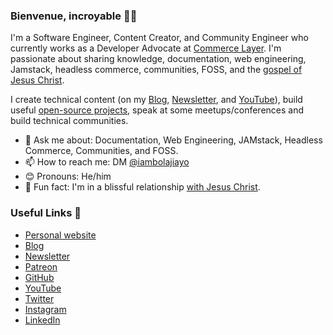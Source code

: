 ### Bienvenue, incroyable 👋🏾

I'm a Software Engineer, Content Creator, and Community Engineer who currently works as a Developer Advocate at [Commerce Layer](https://commercelayer.io). I'm passionate about sharing knowledge, documentation, web engineering, Jamstack, headless commerce, communities, FOSS, and the [gospel of Jesus Christ](https://www.biblegateway.com/passage/?search=1+Corinthians+15%3A1-11&version=NKJV).

I create technical content (on my [Blog](https://bolajiayodeji.com/), [Newsletter](https://bawd.bolajiayodeji.com), and [YouTube](https://www.youtube.com/c/bolajiayodeji)), build useful [open-source projects](https://github.com/BolajiAyodeji), speak at some meetups/conferences and build technical communities.

- 💬 Ask me about: Documentation, Web Engineering, JAMstack, Headless Commerce, Communities, and FOSS.
- 📫 How to reach me: DM [@iambolajiayo](https://twitter.com/iambolajiayo)
- 😊 Pronouns: He/him
- 💙 Fun fact: I'm in a blissful relationship [with Jesus Christ](https://www.goodreads.com/book/show/1147548.Jonathan_Edwards_Knowing_Christ).

### Useful Links 🌻

- [Personal website](https://bolajiayodeji.com)
- [Blog](https://blog.bolajiayodeji.com)
- [Newsletter](https://bawd.bolajiayodeji.com)
- [Patreon](https://patreon.com/bolajiayodeji)
- [GitHub](https://github.com/BolajiAyodeji)
- [YouTube](https://www.youtube.com/c/bolajiayodeji)
- [Twitter](https://twitter.com/iambolajiayo)
- [Instagram](https://www.instagram.com/iambolajiay/)
- [LinkedIn](https://linkedin.com/in/iambolajiayo)
